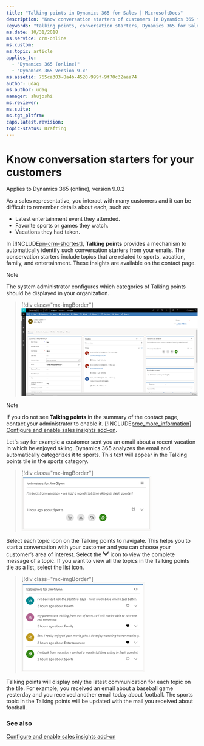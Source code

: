 ```yaml
---
title: "Talking points in Dynamics 365 for Sales | MicrosoftDocs"
description: "Know conversation starters of customers in Dynamics 365 for Sales."
keywords: "talking points, conversation starters, Dynamics 365 for Sales"
ms.date: 10/31/2018
ms.service: crm-online
ms.custom: 
ms.topic: article
applies_to:
  - "Dynamics 365 (online)"
  - "Dynamics 365 Version 9.x"
ms.assetid: 765ca303-8a4b-4520-999f-9f70c32aaa74
author: udag
ms.author: udag
manager: shujoshi
ms.reviewer: 
ms.suite: 
ms.tgt_pltfrm: 
caps.latest.revision: 
topic-status: Drafting
---
```


# Know conversation starters for your customers 

Applies to Dynamics 365 (online), version 9.0.2<br>

As a sales representative, you interact with many customers and it can be difficult to remember details about each, such as:
-  Latest entertainment event they attended.
-  Favorite sports or games they watch.
-  Vacations they had taken.

In [!INCLUDE[pn-crm-shortest](../includes/pn-crm-shortest.md)], **Talking points** provides a mechanism to automatically identify such conversation starters from your emails. The conservation starters include topics that are related to sports, vacation, family, and entertainment. These insights are available on the contact page. 

> [!NOTE]
> The system administrator configures which categories of Talking points should be displayed in your organization. 


<!--Note from editor: In the image, it looks like these talking points are in a section called Icebreakers rather than Takilng points, which could be confusing to a reader. Maybe this topic should mention the Icebreakers label.-->


> [!div class="mx-imgBorder"]
> ![Talking point](media/talkingpoints.png "Talking point")

> [!NOTE]
> If you do not see **Talking points** in the summary of the contact page, contact your administrator to enable it. [!INCLUDE[proc_more_information](../includes/proc-more-information.md)] [Configure and enable sales insights add-on](configure-enable-sales-insights-addon.md). <!--change image to change heading to Talking points-->

Let's say for example a customer sent you an email about a recent vacation in which he enjoyed skiing. Dynamics 365 analyzes the email and automatically categorizes it to sports. This text will appear in the Talking points tile in the sports category. <br>

> [!div class="mx-imgBorder"]
> ![Talking point sample](media/talkingpoints-sample.png "Talking point sample")<br> <!--change image to change heading to Talking points-->

Select each topic icon on the Talking points to navigate. This helps you to start a conversation with your customer and you can choose your customer’s area of interest. Select the ![Chevron](media/dropdown-button.png "Chevron") icon to view the complete message of a topic. If you want to view all the topics in the Talking points tile as a list, select the list icon. <br>

> [!div class="mx-imgBorder"]
> ![Talking point in list view](media/talkingpoints-listview.png "Talking point in list view")<br> <!--change image to change heading to Talking points-->

Talking points will display only the latest communication for each topic on the tile. For example, you received an email about a baseball game yesterday and you received another email today about football. The sports topic in the Talking points will be updated with the mail you received about football. 

### See also

[Configure and enable sales insights add-on](configure-enable-sales-insights-addon.md) <!--update with connection insights link-->